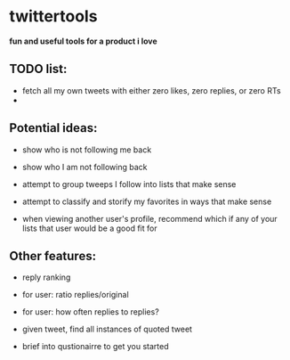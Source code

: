 # twittertools
**fun and useful tools for a product i love**

## TODO list:
* fetch all my own tweets with either zero likes, zero replies, or zero RTs
* 

## Potential ideas:
* show who is not following me back
* show who I am not following back

* attempt to group tweeps I follow into lists that make sense
* attempt to classify and storify my favorites in ways that make sense
* when viewing another user's profile, recommend which if any of your lists that user would be a good fit for


## Other features:
- reply ranking
- for user: ratio replies/original
- for user: how often replies to replies?
- given tweet, find all instances of quoted tweet


- brief into qustionairre to get you started
